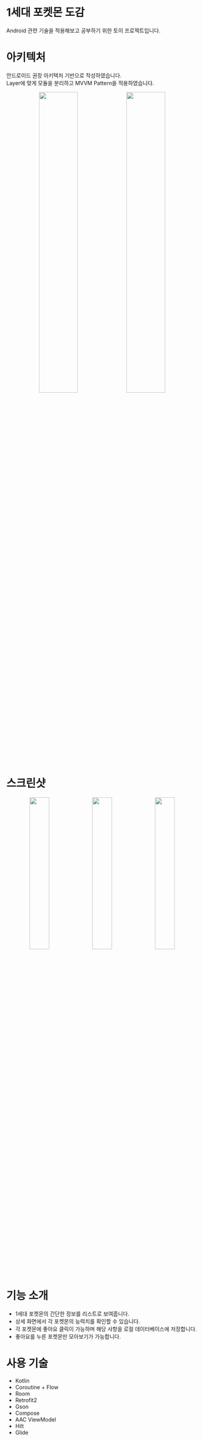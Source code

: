 # 1세대 포켓몬 도감

Android 관련 기술을 적용해보고 공부하기 위한 토이 프로젝트입니다.

# 아키텍처

안드로이드 권장 아키텍처 기반으로 작성하였습니다.  
Layer에 맞게 모듈을 분리하고 MVVM Pattern을 적용하였습니다.

<p align="center"> <img src="https://github.com/user-attachments/assets/22737d5b-5d3c-4c97-afab-c630904b884f" align="center" width="45%">  
  <img src="https://github.com/user-attachments/assets/7395af0b-90c8-44a9-8100-1832d3cbdcd8" align="center" width="45%">  
</p>

# 스크린샷

<p align="center">  <img src="https://github.com/user-attachments/assets/98266cc2-1d67-4b88-8a79-0e85e81b40a0" align="center" width="32%">  
  <img src="https://github.com/user-attachments/assets/8f5d3552-f9e0-4da9-bcd0-958e2fb6e450" align="center" width="32%">  
  <img src="https://github.com/user-attachments/assets/89886465-bf33-4123-a1c9-df4607c655d8" align="center" width="32%">  
</p>


# 기능 소개

* 1세대 포켓몬의 간단한 정보를 리스트로 보여줍니다.
* 상세 화면에서 각 포켓몬의 능력치를 확인할 수 있습니다.
* 각 포켓몬에 좋아요 클릭이 가능하며 해당 사항을 로컬 데이터베이스에 저장합니다.
* 좋아요를 누른 포켓몬만 모아보기가 가능합니다.

# 사용 기술

* Kotlin
* Coroutine + Flow
* Room
* Retrofit2
* Gson
* Compose
* AAC ViewModel
* Hilt
* Glide
